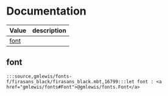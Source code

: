 # Documentation
|Value|description|
|---|---|
|[font](#font)||

## font

```moonbit
:::source,gmlewis/fonts-f/firasans_black/firasans_black.mbt,16799:::let font : <a href="gmlewis/fonts#Font">@gmlewis/fonts.Font</a>
```

